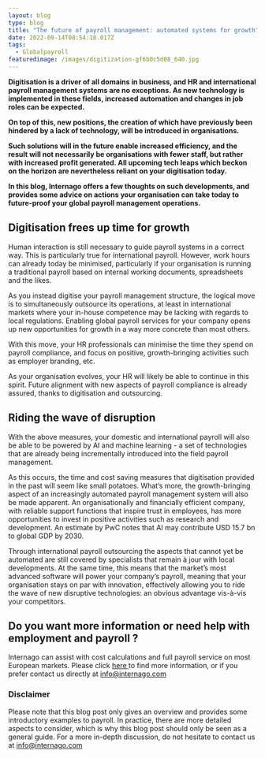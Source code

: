 ```yaml
---
layout: blog
type: blog
title: "The future of payroll management: automated systems for growth"
date: 2022-09-14T08:54:18.017Z
tags:
  - Globalpayroll
featuredimage: /images/digitization-gf6b0c5d08_640.jpg
---
```


**Digitisation is a driver of all domains in business, and HR and international payroll management systems are no exceptions. As new technology is implemented in these fields, increased automation and changes in job roles can be expected.**

**On top of this, new positions, the creation of which have previously been hindered by a lack of technology, will be introduced in organisations.**

**Such solutions will in the future enable increased efficiency, and the result will not necessarily be organisations with fewer staff, but rather with increased profit generated. All upcoming tech leaps which beckon on the horizon are nevertheless reliant on your digitisation today.**

**In this blog, Internago offers a few thoughts on such developments, and provides some advice on actions your organisation can take today to future-proof your global payroll management operations.**

## Digitisation frees up time for growth

Human interaction is still necessary to guide payroll systems in a correct way. This is particularly true for international payroll. However, work hours can already today be minimised, particularly if your organisation is running a traditional payroll based on internal working documents, spreadsheets and the likes.

As you instead digitise your payroll management structure, the logical move is to simultaneously outsource its operations, at least in international markets where your in-house competence may be lacking with regards to local regulations. Enabling global payroll services for your company opens up new opportunities for growth in a way more concrete than most others.

With this move, your HR professionals can minimise the time they spend on payroll compliance, and focus on positive, growth-bringing activities such as employer branding, etc.

As your organisation evolves, your HR will likely be able to continue in this spirit. Future alignment with new aspects of payroll compliance is already assured, thanks to digitisation and outsourcing.

## Riding the wave of disruption

With the above measures, your domestic and international payroll will also be able to be powered by AI and machine learning - a set of technologies that are already being incrementally introduced into the field payroll management.

As this occurs, the time and cost saving measures that digitisation provided in the past will seem like small potatoes. What’s more, the growth-bringing aspect of an increasingly automated payroll management system will also be made apparent. An organisationally and financially efficient company, with reliable support functions that inspire trust in employees, has more opportunities to invest in positive activities such as research and development. An estimate by PwC notes that AI may contribute USD 15.7 bn to global GDP by 2030.

Through international payroll outsourcing the aspects that cannot yet be automated are still covered by specialists that remain à jour with local developments. At the same time, this means that the market’s most advanced software will power your company’s payroll, meaning that your organisation stays on par with innovation, effectively allowing you to ride the wave of new disruptive technologies: an obvious advantage vis-à-vis your competitors.

## Do you want more information or need help with employment and payroll ?

Internago can assist with cost calculations and full payroll service on most European markets. Please click [here ](https://www.internago.com/our-services)to find more information, or if you prefer contact us directly at [info@internago.com](mailto:info@internago.com)

### Disclaimer

Please note that this blog post only gives an overview and provides some introductory examples to payroll. In practice, there are more detailed aspects to consider, which is why this blog post should only be seen as a general guide. For a more in-depth discussion, do not hesitate to contact us at [info@internago.com](mailto:info@internago.com)
